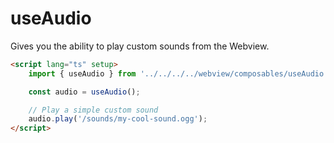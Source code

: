 # useAudio

Gives you the ability to play custom sounds from the Webview.

```html
<script lang="ts" setup>
    import { useAudio } from '../../../../webview/composables/useAudio';

    const audio = useAudio();

    // Play a simple custom sound
    audio.play('/sounds/my-cool-sound.ogg');
</script>
```
